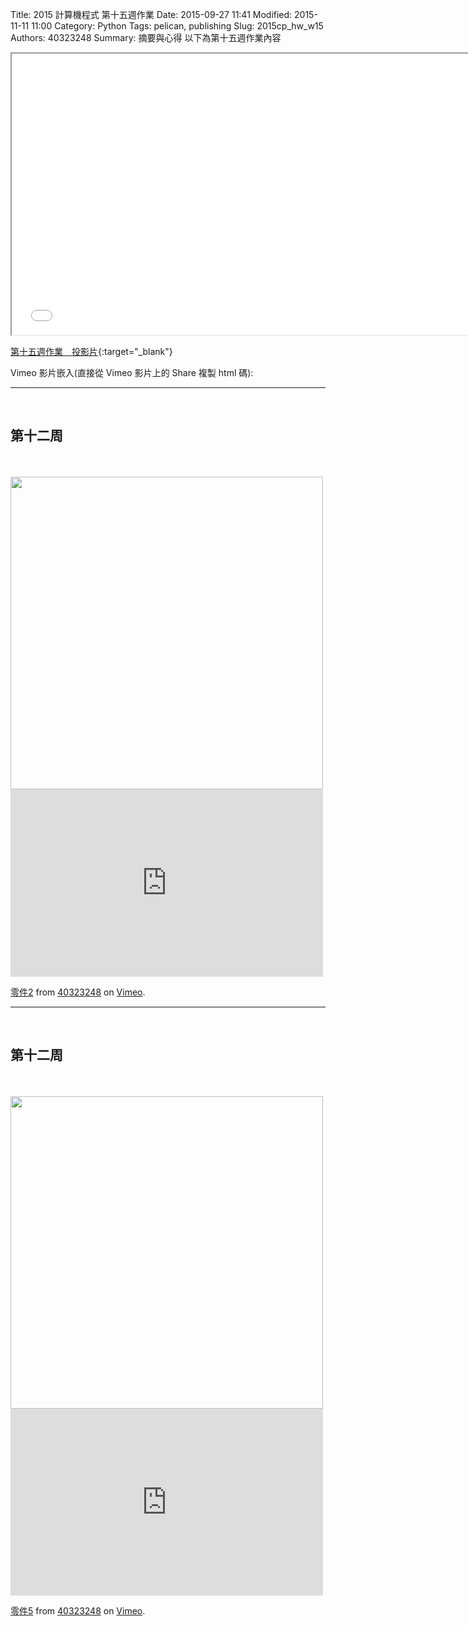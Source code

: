 Title: 2015 計算機程式 第十五週作業
Date: 2015-09-27 11:41
Modified: 2015-11-11 11:00
Category: Python
Tags: pelican, publishing
Slug: 2015cp_hw_w15
Authors: 40323248
Summary: 摘要與心得
以下為第十五週作業內容

<iframe src="40323248_cp_w15.html" width="750" height="450"></iframe>

[第十五週作業　投影片](40323248_cp_w15.html){:target="_blank"}

Vimeo 影片嵌入(直接從 Vimeo 影片上的 Share 複製 html 碼):

<hr/>
<br>
<h2>第十二周</h2>
<br>
<br>
<img
src="https://copy.com/wJ7wCETWJxdp6bXs"width="500"height="500">
<br>
<iframe src="https://player.vimeo.com/video/149565545" width="500" height="300" frameborder="0" webkitallowfullscreen mozallowfullscreen allowfullscreen></iframe> <p><a href="https://vimeo.com/149565545">零件2</a> from <a href="https://vimeo.com/user44975888">40323248</a> on <a href="https://vimeo.com">Vimeo</a>.</p>






<hr/>
<br>
<h2>第十二周</h2>
<br>
<br>
<img
src="https://copy.com/89u1XxTwAfPYCXhX"width="500"height="500">
<br>

<iframe src="https://player.vimeo.com/video/149565544" width="500" height="299" frameborder="0" webkitallowfullscreen mozallowfullscreen allowfullscreen></iframe> <p><a href="https://vimeo.com/149565544">零件5</a> from <a href="https://vimeo.com/user44975888">40323248</a> on <a href="https://vimeo.com">Vimeo</a>.</p>


